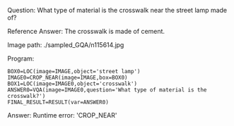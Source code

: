 Question: What type of material is the crosswalk near the street lamp made of?

Reference Answer: The crosswalk is made of cement.

Image path: ./sampled_GQA/n115614.jpg

Program:

```
BOX0=LOC(image=IMAGE,object='street lamp')
IMAGE0=CROP_NEAR(image=IMAGE,box=BOX0)
BOX1=LOC(image=IMAGE0,object='crosswalk')
ANSWER0=VQA(image=IMAGE0,question='What type of material is the crosswalk?')
FINAL_RESULT=RESULT(var=ANSWER0)
```
Answer: Runtime error: 'CROP_NEAR'

